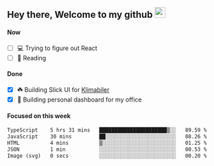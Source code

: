 ## Hey there, Welcome to my github <img src="https://media.giphy.com/media/hvRJCLFzcasrR4ia7z/giphy.gif" width="25px">

#### Now
- [ ] 💻 Trying to figure out React
- [ ] 📕 Reading

#### Done
- [x] ☘️ Building Slick UI for [Klimabiler](https://klimabiler.dk)
- [x] 🚀 Building personal dashboard for my office
 
 #### Focused on this week
<!--START_SECTION:waka-->

```txt
TypeScript    5 hrs 31 mins   ██████████████████████▒░░   89.59 %
JavaScript    30 mins         ██░░░░░░░░░░░░░░░░░░░░░░░   08.26 %
HTML          4 mins          ▒░░░░░░░░░░░░░░░░░░░░░░░░   01.25 %
JSON          1 min           ░░░░░░░░░░░░░░░░░░░░░░░░░   00.53 %
Image (svg)   0 secs          ░░░░░░░░░░░░░░░░░░░░░░░░░   00.20 %
```

<!--END_SECTION:waka-->

